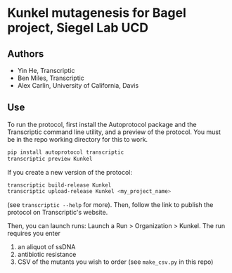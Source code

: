 # Kunkel mutagenesis for Bagel project, Siegel Lab UCD 

## Authors

+ Yin He, Transcriptic
+ Ben Miles, Transcriptic
+ Alex Carlin, University of California, Davis 

## Use

To run the protocol, first install the Autoprotocol package and the Transcriptic command line utility, 
and a preview of the protocol. You must be in the repo working directory for this to work. 

```bash
pip install autoprotocol transcriptic
transcriptic preview Kunkel 
```

If you create a new version of the protocol:

```bash 
transcriptic build-release Kunkel 
transcriptic upload-release Kunkel <my_project_name>
```

(see `transcriptic --help` for more). Then, follow the link to publish the protocol on Transcriptic's website. 

Then, you can launch runs: Launch a Run > Organization > Kunkel. The run requires you enter 

1. an aliquot of ssDNA 
2. antibiotic resistance 
3. CSV of the mutants you wish to order (see `make_csv.py` in this repo) 

